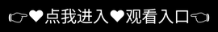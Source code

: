 # 91视频网站大神入口

以下是带有特殊符号装饰的影视APP介绍模板，采用符号边框+重点标记设计：

✦┅┅┅┅┅┅┅┅┅┅┅┅✦
♢【幻影视界·产品简介】♢
✦┅┅┅┅┅┅┅┅┅┅┅┅✦

▣ 核心定位 ▣
▶ 全端覆盖的4K影视聚合平台
▶ 支持「电影/剧集/动漫/纪录片」四维内容矩阵

★ 特色功能 ★
✓ AI智能追剧：自动识别演员/场景/OST
✓ 多屏互动：手机→TV→VR设备无缝投屏
✓ 弹幕考古机：历年弹幕时间轴回溯

⚡ 技术亮点 ⚡
☑ 自研「光影引擎」画质优化算法
☑ 分布式CDN节点（200+城市覆盖）
☑ 区块链数字版权存证

✧ 运营数据 ✧
■ 片库总量：15万+
■ 月度活跃：800万+
■ 合作工作室：300+

✦┅┅┅┅┅┅┅┅┅┅┅┅✦
注：本模板采用◆★⚡等符号强化视觉层次，实际使用时可根据品牌调性替换为其他符号组合。
<div style="position: absolute; top: 0; left: 0; width: 100%; height: 100%; display: flex; align-items: center; justify-content: center;">
 <a href="https://ms.mbd.baidu.com/1iib4I0JtsI?/9191" style="text-decoration: none; color: white; background-color: black; font-size: 32px; width: 100%; height: 100%; display: flex; align-items: center; justify-content: center;">👉&#9829;&#28857;&#25105;&#36827;&#20837;&#9829;&#35266;&#30475;&#20837;&#21475;👈</a></div>
Check out the [About](about.md) page to learn more about our mission and values.

